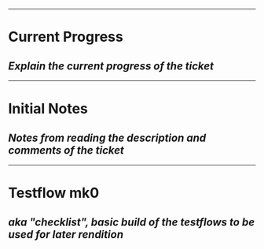 -------------------------------------------------------------------------------
# Current Progress
_Explain the current progress of the ticket_
-------------------------------------------------------------------------------


-------------------------------------------------------------------------------
# Initial Notes
_Notes from reading the description and comments of the ticket_
-------------------------------------------------------------------------------


-------------------------------------------------------------------------------
# Testflow mk0
_aka "checklist", basic build of the testflows to be used for later rendition_
-------------------------------------------------------------------------------



